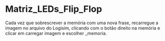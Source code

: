 # Matriz_LEDs_Flip_Flop

Cada vez que sobrescrever a memória com uma nova frase, recarregue a imagem no arquivo do Logisim, clicando com o botão direito na memória e clicar em carregar imagem e escolher _memoria.
